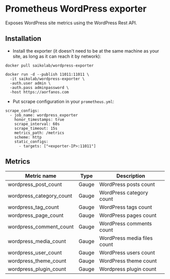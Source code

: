 # Prometheus WordPress exporter

Exposes WordPress site metrics using the WordPress Rest API.

## Installation

- Install the exporter (it doesn't need to be at the same machine as your site, as long as it can reach it by network): 

```console
docker pull saikolab/wordpress-exporter

docker run -d --publish 11011:11011 \
  -it saikolab/wordpress-exporter \
  -auth.user admin \
  -auth.pass adminpassword \
  -host https://aorfanos.com
```

- Put scrape configuration in your `prometheus.yml`:

```
scrape_configs:
  - job_name: wordpress_exporter
    honor_timestamps: true
    scrape_interval: 60s
    scrape_timeout: 15s
    metrics_path: /metrics
    scheme: http
    static_configs:
      - targets: ["<exporter-IP>:11011"]
```

## Metrics

| Metric name              | Type  | Description                 |
|--------------------------|-------|-----------------------------|
| wordpress_post_count     | Gauge |    WordPress posts count    |
| wordpress_category_count | Gauge |   WordPress category count  |
| wordpress_tag_count      | Gauge |     WordPress tags count    |
| wordpress_page_count     | Gauge |    WordPress pages count    |
| wordpress_comment_count  | Gauge |   WordPress comments count  |
| wordpress_media_count    | Gauge | WordPress media files count |
| wordpress_user_count     | Gauge |    WordPress users count    |
| wordpress_theme_count    | Gauge |    WordPress theme count    |
| wordpress_plugin_count   | Gauge |    Wordpress plugin count   |

